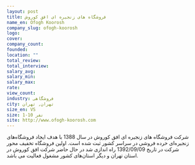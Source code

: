 ```yaml
---
layout: post
title: فروشگاه های زنجیره ای افق کوروش
name_en: Ofogh Koorosh
company_slug: ofogh-koorosh
logo: 
cover: 
company_count:
founded:
location: ""
total_review: 
total_interview: 
salary_avg: 
salary_min: 
salary_max: 
rate: 
view_count: 
industry: فروشگاهی
city: تهران, تهران
size_en: VS
size: 1-10 نفر
site: http://www.ofogh-koorosh.com
---
```


شركت فروشگاه های زنجيره ای افق كوروش در سال 1388 با هدف ايجاد فروشگاه‌های زنجيره‌ای خرده فروشی در سراسر كشور ثبت شده است. اولین فروشگاه تخفیف محور شرکت در تاریخ 1392/09/09 راه اندازی شد در حال حاضر شرکت افق کوروش در استان تهران و دیگر استان‌های کشور مشغول فعالیت می باشد.

